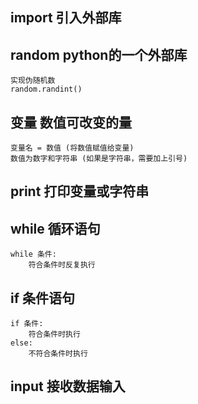 ## import 引入外部库

## random python的一个外部库

    实现伪随机数
    random.randint()

## 变量 数值可改变的量

    变量名 = 数值 (将数值赋值给变量)
    数值为数字和字符串 (如果是字符串，需要加上引号)

## print 打印变量或字符串

## while 循环语句

    while 条件:
        符合条件时反复执行

## if 条件语句

    if 条件:
        符合条件时执行
    else:
        不符合条件时执行

## input 接收数据输入
